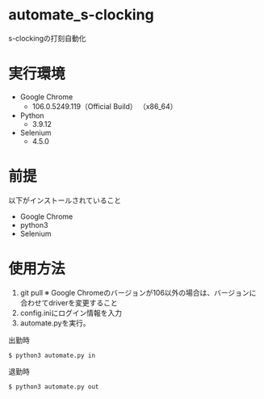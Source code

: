 # automate_s-clocking
s-clockingの打刻自動化

# 実行環境
- Google Chrome
    - 106.0.5249.119（Official Build） （x86_64）
- Python
    - 3.9.12
- Selenium
    - 4.5.0

# 前提
以下がインストールされていること
- Google Chrome
- python3
- Selenium

# 使用方法
1. git pull
※ Google Chromeのバージョンが106以外の場合は、バージョンに合わせてdriverを変更すること
2. config.iniにログイン情報を入力
3. automate.pyを実行。

出勤時
```
$ python3 automate.py in
```

退勤時
```
$ python3 automate.py out
```
